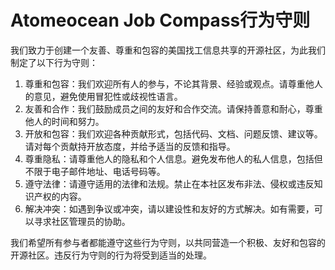 # Atomeocean Job Compass行为守则

我们致力于创建一个友善、尊重和包容的美国找工信息共享的开源社区，为此我们制定了以下行为守则：

1. 尊重和包容：我们欢迎所有人的参与，不论其背景、经验或观点。请尊重他人的意见，避免使用冒犯性或歧视性语言。
2. 友善和合作：我们鼓励成员之间的友好和合作交流。请保持善意和耐心，尊重他人的时间和努力。
3. 开放和包容：我们欢迎各种贡献形式，包括代码、文档、问题反馈、建议等。请对每个贡献持开放态度，并给予适当的反馈和指导。
4. 尊重隐私：请尊重他人的隐私和个人信息。避免发布他人的私人信息，包括但不限于电子邮件地址、电话号码等。
5. 遵守法律：请遵守适用的法律和法规。禁止在本社区发布非法、侵权或违反知识产权的内容。
6. 解决冲突：如遇到争议或冲突，请以建设性和友好的方式解决。如有需要，可以寻求社区管理员的协助。

我们希望所有参与者都能遵守这些行为守则，以共同营造一个积极、友好和包容的开源社区。违反行为守则的行为将受到适当的处理。
